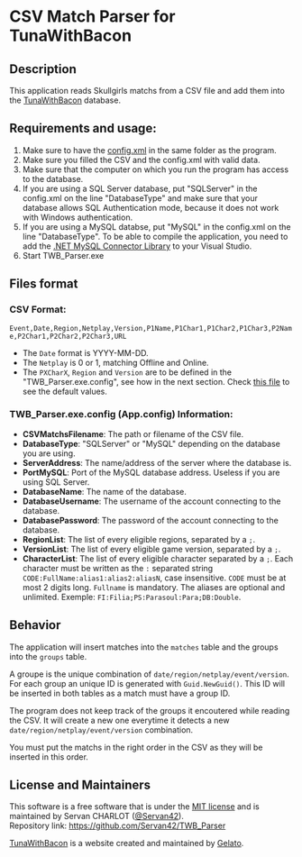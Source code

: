 # CSV Match Parser for TunaWithBacon

## Description

This application reads Skullgirls matchs from a CSV file and add them into the [TunaWithBacon](https://tunawithbacon.com/) database.

## Requirements and usage:

1. Make sure to have the [config.xml](config.xml) in the same folder as the program.
2. Make sure you filled the CSV and the config.xml with valid data.
3. Make sure that the computer on which you run the program has access to the database.
4. If you are using a SQL Server database, put "SQLServer" in the config.xml on the line "DatabaseType" and make sure that your database allows SQL Authentication mode, because it does not work with Windows authentication.
5. If you are using a MySQL databse, put "MySQL" in the config.xml on the line "DatabaseType". To be able to compile the application, you need to add the [.NET MySQL Connector Library](https://dev.mysql.com/downloads/connector/net/) to your Visual Studio.
6. Start TWB_Parser.exe

## Files format

### CSV Format:

`Event,Date,Region,Netplay,Version,P1Name,P1Char1,P1Char2,P1Char3,P2Name,P2Char1,P2Char2,P2Char3,URL`

* The `Date` format is YYYY-MM-DD.
* The `Netplay` is 0 or 1, matching Offline and Online.
* The `PXCharX`, `Region` and `Version` are to be defined in the "TWB_Parser.exe.config", see how in the next section. Check [this file](List_of_CharactersCode_Regions_Versions.md) to see the default values.

### TWB_Parser.exe.config (App.config) Information:

* **CSVMatchsFilename**: The path or filename of the CSV file.
* **DatabaseType**: "SQLServer" or "MySQL" depending on the database you are using.
* **ServerAddress**: The name/address of the server where the database is.
* **PortMySQL**: Port of the MySQL database address. Useless if you are using SQL Server.
* **DatabaseName**: The name of the database.
* **DatabaseUsername**: The username of the account connecting to the database.
* **DatabasePassword**: The password of the account connecting to the database.
* **RegionList**: The list of every eligible regions, separated by a `;`.
* **VersionList**: The list of every eligible game version, separated by a `;`.
* **CharacterList**: The list of every eligible character separated by a `;`. Each character must be written as the `:` separated string `CODE:FullName:alias1:alias2:aliasN`, case insensitive. `CODE` must be at most 2 digits long. `Fullname` is mandatory. The aliases are optional and unlimited. Exemple: `FI:Filia;PS:Parasoul:Para;DB:Double`.

## Behavior

The application will insert matches into the `matches` table and the groups into the `groups` table.

A groupe is the unique combination of `date/region/netplay/event/version`. For each group an unique ID is generated with `Guid.NewGuid()`. This ID will be inserted in both tables as a match must have a group ID.

The program does not keep track of the groups it encoutered while reading the CSV. It will create a new one everytime it detects a new `date/region/netplay/event/version` combination.

You must put the matchs in the right order in the CSV as they will be inserted in this order. 

## License and Maintainers

This software is a free software that is under the [MIT license](LICENSE) and is maintained by Servan CHARLOT ([@Servan42](https://twitter.com/servan42)).  
Repository link: https://github.com/Servan42/TWB_Parser

[TunaWithBacon](https://tunawithbacon.com/) is a website created and maintained by [Gelato](https://twitter.com/dairyfreegelato).
